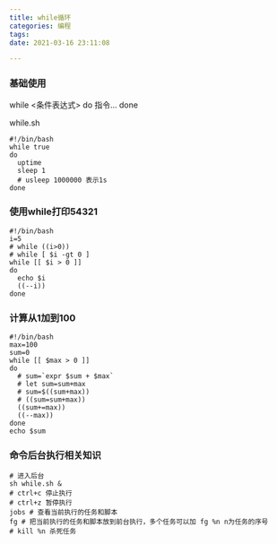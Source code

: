 ```yaml
---
title: while循环
categories: 编程
tags:
date: 2021-03-16 23:11:08

---
```

### 基础使用
while <条件表达式>
do
  指令...
done

while.sh
```shell
#!/bin/bash
while true
do
  uptime
  sleep 1
  # usleep 1000000 表示1s
done
```
### 使用while打印54321
```shell
#!/bin/bash
i=5
# while ((i>0))
# while [ $i -gt 0 ]
while [[ $i > 0 ]]
do
  echo $i
  ((--i))
done
```

### 计算从1加到100
```shell
#!/bin/bash
max=100
sum=0
while [[ $max > 0 ]]
do
  # sum=`expr $sum + $max`
  # let sum=sum+max
  # sum=$((sum+max))
  # ((sum=sum+max))
  ((sum+=max))
  ((--max))
done
echo $sum
```

### 命令后台执行相关知识
```shell
# 进入后台
sh while.sh &
# ctrl+c 停止执行
# ctrl+z 暂停执行
jobs # 查看当前执行的任务和脚本
fg # 把当前执行的任务和脚本放到前台执行，多个任务可以加 fg %n n为任务的序号
# kill %n 杀死任务
```